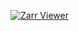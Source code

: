 [![Zarr Viewer](/assets/images/examples/ZarrContourViewer.jpg)](https://github.com/Kitware/trame/tree/master/examples/06_vtk/Applications/ZarrContourViewer)